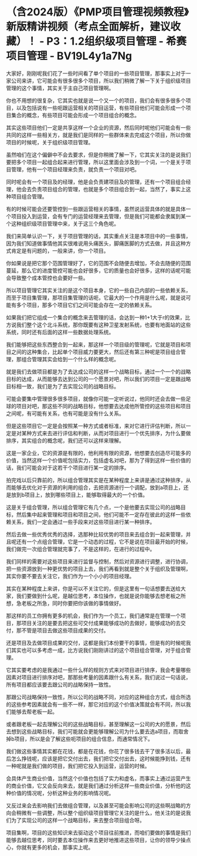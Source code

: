 # （含2024版）《PMP项目管理视频教程》新版精讲视频（考点全面解析，建议收藏）！ - P3：1.2组织级项目管理 - 希赛项目管理 - BV19L4y1a7Ng

大家好，刚刚呢我们花了一些时间看了单个项目的一些项目管理，那事实上对于一家公司来讲，它可能会有很多很多个项目，所以我们稍微了解一下关于组织级项目管理的这个事情，其实关于主自己项目管理啊。

你也不用想的很复杂，它其实也就是说一个又一个的项目，我们会有很多很多个项目，以及包括说有一些呃跟运营相关的项目运营，有些项目他们可能会形成一个项目集合的概念，有些项目可能会形成一个项目组合的概念。

其实这些项目他们一定是共享这样一个企业的资源，然后同时呢他们可能会有一些共同的这样一些相关方，就是我们是同样的一些群体来去完成这个项目，所以你做项目的时候呢，关于组织级项目管理。

虽然咱们在这个偏僻中不会去要求，但是你稍微了解一下，它其实关注的是说我们要把多个项目一起组合起来进行管理，所以这里面会涉及到一个词，一个是关于项目管理，他有一个项目经理来负责，就负责一个项目对吧。

同时呢会有一个项目及的经理，他是会负责建项目及的管理，还有一个项目组合经理，他会去负责项目组合的管理，也就是多个项目组合到一起，当然了，事实上这种项目组合管理。

有的时候可能会还要管控到一些跟运营相关的事情，虽然说运营具体的就是具体一个项目投入到运营，会有专门的运营经理来去管理，但是我们可能都会隶属到某一个这种组织级项目管理中来，关于这三个角色呢。

我们来简单认识一下，关于项目管理的话，其实重点关注是本项目中的一些事情，因为我们知道做事情他其实很难说用头痛医头，脚痛医脚的方式去做，并且这种方式肯定是有问题的，一般来讲，你一个项目。

你如果说是把它那个范围管理好了，它的范围不会随便去增加，不会去随便的范围蔓延，那么它的进度管控可能也会好很多，它的质量也会好很多，这样的话呢可能会导致整个成本管控也会要好一些。

所以项目管理它其实关注的是这个项目本身，它的一些自己内部的一些依赖关系，而至于项目集管理，那项目集管理的话呃，它最大的一个作用是什么呢，就是说可能有多个项目，那多个项目它们之间可能会存在一定的依赖关系。

如果我们把它组成一个集合的概念来去管理的话，会达到一种1+1大于r的效果，比方说我们整个这个北斗系统，那你既要有这种卫星发射系统，也要有地面站的这些系统，同时还有后面的这样一些数据处理系统。

我们能够把这些东西整合到一起来，那这样一个项目级的管理呢，它就是项目和项目之间的这种集合，比起单个项目威力要更大，然后还有第三种呢是项目组合管理，那组合管理其实会给到一个什么样的概念呢。

就是我们去做项目都是为了去达成公司的这样一个战略目标，通过一个一个的战略目标的达成，从而能够去达到公司的一个愿景对吧，所以我们的项目一定是跟战略目标相一致，我们是为了去实现公司的战略目标。

可能会要集中管理很多很多项目，就像你可能一定听说过，他同时还会去做一些足球的项目对吧，那这些不同的战略目标，他想要去达成他所管控的这些项目和项目之间呢，有可能有关系，也有可能是没有什么关系。

但是这些项目它一定是会按照某一种方式或者标准，来对它进行评估判断，所以一定是对某种方式来去进行评估和判断，从而对项目进行一个优先排序，为什么要做排序，其实组合的概念呢，我们还可以这样来理解。

这是一家企业，它的资源是有限的，他利用有限的资源，他想要去创造尽可能多的价值，当然这样一个价值呢包括实力，包括虚名对吧，那为了得到这样一些价值的话，我们可能会对于这若干个项目进行某一定的排序。

拍完戏以后只靠前的，所以组合管理其实是在某种程度上来讲是通过这种排序，从而能够去优化对于资源的利用的组合，去把资源进行一个调配，放到a项目上，还是放到b项目上，放到哪些项目上，能够取得最大的一个价值。

这是关于组合管理，所以组合管理它有几个点，一个是他要去实现公司的战略目标，然后集中起来管理和项目和项目之间，他们可能不一定存在彼此的这样一些依赖关系，我们一定会通过一些手段来对这些项目进行某一种排序。

然后去做一些优秀优秀的选择，选那种比较优势的项目来去组合到一起来管理，并且呢还有一个点组合管理，它是一个动态的过程，它不是说在项目最开始的时候，我们做完一次组合管理就完事了，不是这样的，在进行的过程中。

我们同样的需要对这些项目来进行监督与控制，然后对资源进行调整，进行协调，把一些资源放到一种更优势的项目上去，我们再看到就是整个关于组织及管理啊，其实你要不要去关注它，我们作为一个小小的项目经理。

其实在某种程度上来讲，你是可以不关注它的，但是这里有一句话想要去送给大家，我们要做到什么呢，是越位思考，本位操作，也就是说你能够去想老板之所想，急老板之所急，同时你要把你该做的事情做好。

那这样的员工你拥有更多的机会，我们作为一个员工，我们通常是在管理一个项目，那项目关注的是要去把这些可交付成果能够成功的去做好，能够成功的去交付，那不管是项目去做这些项目成果的交付。

还是项目及去做项目成果的交付，这都是我们本份要干的事情，但是有的时候呢我们其实也可以多考虑一成，比方说我们刚刚讲过的这个项目组合管理，对于组合管理。

它其实要考虑的是我通过一些什么样的规则方式来对项目进行排序，我会考量哪些因素对项目进行排序对吧，那那些考量的因素跟什么有关系，我们说过一句话说，所有项目都应该要去跟公司的战略保持一致性。

那跟公司战略保持一致性，所以公司的战略不同，对应的这种组合方式，组合所选的这些参考因素就会有一些不一样，那它对应的这个价值决策就会有不同，所以我们能够去帮老板一起。

或者跟老板一起去理解公司的这些战略目标，甚至理解这一公司的大的愿景，然后去想到这些战略目标，我们可能就会更能够理解公司为什么要去选a项目，而取舍掉b项目，所以是会了解这些呃项目的组合信息，而通常情况下。

我们做这些事情其实都在花钱，都是在花钱，你花了很多钱去干了很多活以后，最后怎么挣钱呢，应该是把它交付出去，我们把它交付出去，这时候能挣到钱，还有一种呢就是我们做的项目，我们把它投入到运营，运营的时候。

会具体产生商业价值，当然这个价值也包括了实力和虚名，而事实上通过运营产生的商业价值，它又会反向来去，就是我们通过分析这样一些商业价值，分析他的这种价值的情况呢，分析这种业务的影响情况呢。

又反过来会去影响我们去做组合管理，以及甚至可能会影响公司的这些啊战略的方向会稍微有一些调整，所以整个组织级项目管理它关注的是什么，他关注的是说我们为了实现公司的这样一个战略目标，来去整合项目组合呀。

项目集啊，项目的这些知识来去驱动这个项目往前推进，而咱们要做的事情是我们能够去越位思考，同时要去本位操作来去更好地推进这些项目，让你的领导少操点心，你就有更多的机会，那事实上呢。

